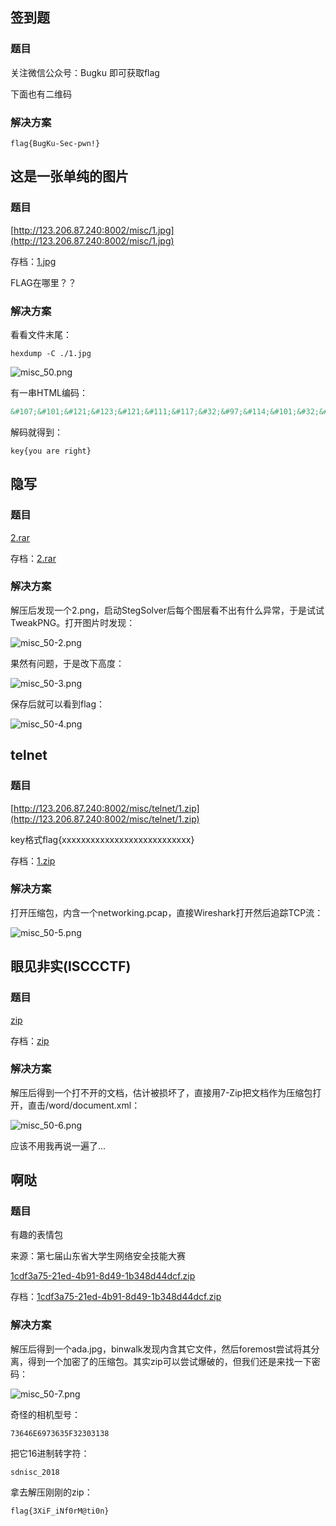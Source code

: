 ## 签到题
### 题目
关注微信公众号：Bugku
即可获取flag

下面也有二维码

### 解决方案
    flag{BugKu-Sec-pwn!}
    
## 这是一张单纯的图片
### 题目
[http://123.206.87.240:8002/misc/1.jpg](http://123.206.87.240:8002/misc/1.jpg)

存档：[1.jpg](./problems/1.jpg)

FLAG在哪里？？

### 解决方案
看看文件末尾：

    hexdump -C ./1.jpg

![misc_50.png](./img/misc_50-1.png)

有一串HTML编码：
``` html
&#107;&#101;&#121;&#123;&#121;&#111;&#117;&#32;&#97;&#114;&#101;&#32;&#114;&#105;&#103;&#104;&#116;&#125;
```
解码就得到：
    
    key{you are right}    

## 隐写
### 题目
[2.rar](https://ctf.bugku.com/files/f8da9b5979e89e91d083c7accdea4427/2.rar)

存档：[2.rar](./problems/2.rar)

### 解决方案
解压后发现一个2.png，启动StegSolver后每个图层看不出有什么异常，于是试试TweakPNG。打开图片时发现：

![misc_50-2.png](./img/misc_50-2.png)

果然有问题，于是改下高度：

![misc_50-3.png](./img/misc_50-3.png)

保存后就可以看到flag：

![misc_50-4.png](./img/misc_50-4.png)

## telnet
### 题目
[http://123.206.87.240:8002/misc/telnet/1.zip](http://123.206.87.240:8002/misc/telnet/1.zip)

key格式flag{xxxxxxxxxxxxxxxxxxxxxxxxxxx}

存档：[1.zip](./problems/1.zip)

### 解决方案
打开压缩包，内含一个networking.pcap，直接Wireshark打开然后追踪TCP流：

![misc_50-5.png](./img/misc_50-5.png)

## 眼见非实(ISCCCTF)
### 题目
[zip](https://ctf.bugku.com/files/919ee4ea1658c3e3ef8b59b67f298470/zip)

存档：[zip](./problems/zip)

### 解决方案
解压后得到一个打不开的文档，估计被损坏了，直接用7-Zip把文档作为压缩包打开，直击/word/document.xml：

![misc_50-6.png](./img/misc_50-6.png)

应该不用我再说一遍了...

## 啊哒
### 题目
有趣的表情包

来源：第七届山东省大学生网络安全技能大赛

[1cdf3a75-21ed-4b91-8d49-1b348d44dcf.zip](https://ctf.bugku.com/files/37b57dc545752a92fa6b2d571b88667a/1cdf3a75-21ed-4b91-8d49-1b348d44dcf.zip)

存档：[1cdf3a75-21ed-4b91-8d49-1b348d44dcf.zip](./problems/1cdf3a75-21ed-4b91-8d49-1b348d44dcf.zip)

### 解决方案
解压后得到一个ada.jpg，binwalk发现内含其它文件，然后foremost尝试将其分离，得到一个加密了的压缩包。其实zip可以尝试爆破的，但我们还是来找一下密码：

![misc_50-7.png](./img/misc_50-7.png)

奇怪的相机型号：

    73646E6973635F32303138
    
把它16进制转字符：

    sdnisc_2018
    
拿去解压刚刚的zip：

    flag{3XiF_iNf0rM@ti0n}
